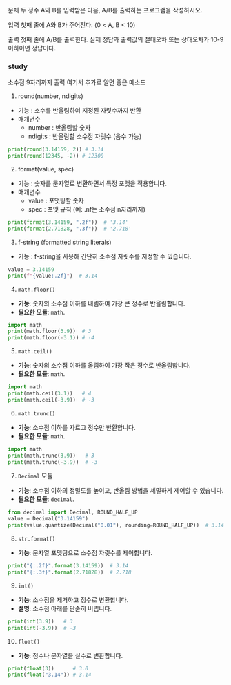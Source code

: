 문제
두 정수 A와 B를 입력받은 다음, A/B를 출력하는 프로그램을 작성하시오.

입력
첫째 줄에 A와 B가 주어진다. (0 < A, B < 10)

출력
첫째 줄에 A/B를 출력한다. 실제 정답과 출력값의 절대오차 또는 상대오차가 10-9 이하이면 정답이다.

### study

소수점 9자리까지 출력
여기서 추가로 알면 좋은 메소드

1. round(number, ndigits)

- 기능 : 소수를 반올림하여 지정된 자릿수까지 반환
- 매개변수
  - number : 반올림할 숫자
  - ndigits : 반올림할 소수점 자릿수 (음수 가능)

```python
print(round(3.14159, 2)) # 3.14
print(round(12345, -2)) # 12300
```

2. format(value, spec)

- 기능 : 숫자를 문자열로 변환하면서 특정 포맷을 적용합니다.
- 매개변수
  - value : 포맷팅할 숫자
  - spec : 포맷 규칙 (예: .nf는 소수점 n자리까지)

```python
print(format(3.14159, ".2f"))  # '3.14'
print(format(2.71828, ".3f"))  # '2.718'
```

3. f-string (formatted string literals)

- 기능 : f-string을 사용해 간단히 소수점 자릿수를 지정할 수 있습니다.

```python
value = 3.14159
print(f"{value:.2f}")  # 3.14
```

4.  `math.floor()`

- **기능**: 숫자의 소수점 이하를 내림하여 가장 큰 정수로 반올림합니다.
- **필요한 모듈**: `math`.

```python
import math
print(math.floor(3.9))  # 3
print(math.floor(-3.1)) # -4
```

5. `math.ceil()`

- **기능**: 숫자의 소수점 이하를 올림하여 가장 작은 정수로 반올림합니다.
- **필요한 모듈**: `math`.

```python
import math
print(math.ceil(3.1))   # 4
print(math.ceil(-3.9))  # -3
```

6. `math.trunc()`

- **기능**: 소수점 이하를 자르고 정수만 반환합니다.
- **필요한 모듈**: `math`.

```python
import math
print(math.trunc(3.9))   # 3
print(math.trunc(-3.9))  # -3
```

7.  `Decimal` 모듈

- **기능**: 소수점 이하의 정밀도를 높이고, 반올림 방법을 세밀하게 제어할 수 있습니다.
- **필요한 모듈**: `decimal`.

```python
from decimal import Decimal, ROUND_HALF_UP
value = Decimal("3.14159")
print(value.quantize(Decimal("0.01"), rounding=ROUND_HALF_UP))  # 3.14
```

8.  `str.format()`

- **기능**: 문자열 포맷팅으로 소수점 자릿수를 제어합니다.

```python
print("{:.2f}".format(3.14159))  # 3.14
print("{:.3f}".format(2.71828))  # 2.718
```

9. `int()`

- **기능**: 소수점을 제거하고 정수로 변환합니다.
- **설명**: 소수점 아래를 단순히 버립니다.

```python
print(int(3.9))   # 3
print(int(-3.9))  # -3
```

10. `float()`

- **기능**: 정수나 문자열을 실수로 변환합니다.

```python
print(float(3))      # 3.0
print(float("3.14")) # 3.14
```
